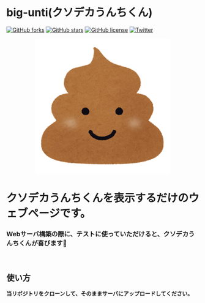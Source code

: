 # big-unti(クソデカうんちくん)
[![GitHub forks](https://img.shields.io/github/forks/EndoMotoki/big-unti)](https://github.com/EndoMotoki/big-unti/network)
[![GitHub stars](https://img.shields.io/github/stars/EndoMotoki/big-unti)](https://github.com/EndoMotoki/big-unti/stargazers)
[![GitHub license](https://img.shields.io/github/license/EndoMotoki/big-unti)](https://github.com/EndoMotoki/big-unti/blob/main/LICENSE)
[![Twitter](https://img.shields.io/twitter/url?style=social&url=https%3A%2F%2Ftwitter.com%2FMotoki_0626)](https://twitter.com/intent/tweet?text=Wow:&url=https%3A%2F%2Fgithub.com%2FEndoMotoki%2Fbig-unti)
<p align="center">
  <img src="images/unti.png" width=70%>  
</p>

# クソデカうんちくんを表示するだけのウェブページです。
### Webサーバ構築の際に、テストに使っていただけると、クソデカうんちくんが喜びます💩

<br>

## 使い方
**当リポジトリをクローンして、そのままサーバにアップロードしてください。**